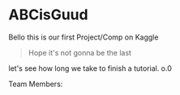# ABCisGuud

Bello this is our first Project/Comp on Kaggle  

> Hope it's not gonna be the last

let's see how long we take to finish a tutorial. o.0

Team Members:

